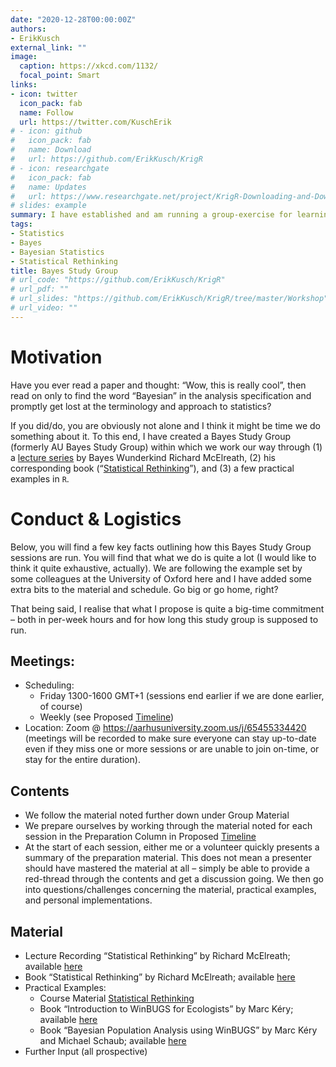 ```yaml
---
date: "2020-12-28T00:00:00Z"
authors:
- ErikKusch
external_link: ""
image:
  caption: https://xkcd.com/1132/
  focal_point: Smart
links:
- icon: twitter
  icon_pack: fab
  name: Follow
  url: https://twitter.com/KuschErik
# - icon: github
#   icon_pack: fab
#   name: Download
#   url: https://github.com/ErikKusch/KrigR
# - icon: researchgate
#   icon_pack: fab
#   name: Updates
#   url: https://www.researchgate.net/project/KrigR-Downloading-and-Downscaling-of-ERA5-data-using-R
# slides: example
summary: I have established and am running a group-exercise for learning Bayesian Statistics from the ground up with an assortment of colleagues. This group is run through zoom and open to anyone.
tags:
- Statistics
- Bayes
- Bayesian Statistics
- Statistical Rethinking
title: Bayes Study Group
# url_code: "https://github.com/ErikKusch/KrigR"
# url_pdf: ""
# url_slides: "https://github.com/ErikKusch/KrigR/tree/master/Workshop"
# url_video: ""
---
```


# Motivation
Have you ever read a paper and thought: “Wow, this is really cool”, then read on only to find the word “Bayesian” in the analysis specification and promptly get lost at the terminology and approach to statistics?

If you did/do, you are obviously not alone and I think it might be time we do something about it. To this end, I have created a Bayes Study Group (formerly AU Bayes Study Group) within which we work our way through (1) a [lecture series](https://www.youtube.com/playlist?list=PLDcUM9US4XdNM4Edgs7weiyIguLSToZRI) by Bayes Wunderkind Richard McElreath, (2) his corresponding book (“[Statistical Rethinking](https://xcelab.net/rm/statistical-rethinking/)”), and (3) a few practical examples in `R`. 

# Conduct & Logistics
Below, you will find a few key facts outlining how this Bayes Study Group sessions are run. You will find that what we do is quite a lot (I would like to think it quite exhaustive, actually). We are following the example set by some colleagues at the University of Oxford here and I have added some extra bits to the material and schedule. Go big or go home, right?
 
That being said, I realise that what I propose is quite a big-time commitment – both in per-week hours and for how long this study group is supposed to run.
 
## Meetings:
-	Scheduling:  
    - Friday 1300-1600 GMT+1 (sessions end earlier if we are done earlier, of course)  
    - Weekly (see Proposed [Timeline](/project/aubayes/Schedule.pdf/))  
-	Location: Zoom @ https://aarhusuniversity.zoom.us/j/65455334420 (meetings will be recorded to make sure everyone can stay up-to-date even if they miss one or more sessions or are unable to join on-time, or stay for the entire duration).  

## Contents
- We follow the material noted further down under Group Material  
- We prepare ourselves by working through the material noted for each session in the Preparation Column in Proposed [Timeline](/project/aubayes/Schedule.pdf/)  
- At the start of each session, either me or a volunteer quickly presents a summary of the preparation material. This does not mean a presenter should have mastered the material at all – simply be able to provide a red-thread through the contents and get a discussion going. We then go into questions/challenges concerning the material, practical examples, and personal implementations.  

## Material
- Lecture Recording “Statistical Rethinking” by Richard McElreath; available [here](https://www.youtube.com/playlist?list=PLDcUM9US4XdNM4Edgs7weiyIguLSToZRI)  
- Book “Statistical Rethinking” by Richard McElreath; available [here](https://github.com/Booleans/statistical-rethinking/blob/master/Statistical%20Rethinking%202nd%20Edition.pdf)  
- Practical Examples:  
  - Course Material [Statistical Rethinking](https://github.com/rmcelreath/stat_rethinking_2020)   
  - Book “Introduction to WinBUGS for Ecologists” by Marc Kéry; available [here](https://www.sciencedirect.com/book/9780123786050/introduction-to-winbugs-for-ecologists)  
  - Book “Bayesian Population Analysis using WinBUGS” by Marc Kéry and Michael Schaub; available [here](https://www.sciencedirect.com/book/9780123870209/bayesian-population-analysis-using-winbugs)  
- Further Input (all prospective)  

